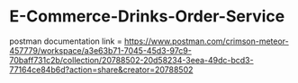 # E-Commerce-Drinks-Order-Service 

postman documentation link = https://www.postman.com/crimson-meteor-457779/workspace/a3e63b71-7045-45d3-97c9-70baff731c2b/collection/20788502-20d58234-3eea-49dc-bcd3-77164ce84b6d?action=share&creator=20788502